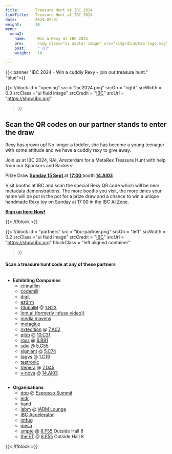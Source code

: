 ```yaml
---
title:       Treasure Hunt at IBC 2024
linkTitle:   Treasure Hunt at IBC 2024
date:        2024-07-01
weight:      10
menu:
  menu2:
    name:     Win a Rexy at IBC 2024
    pre:      <img class="ui avatar image" src="/img/dino/mrx-logo.svg">
    post:     " 🎉🥳"
    weight:   10

---
```

<!-- markdownlint-disable MD001 MD034 -->
<div class="ui center aligned  segment">

{{< banner "IBC 2024 - Win a cuddly Rexy - join our treasure hunt." "blue">}}

{{< f/block
  id    = "opening"
  src   = "ibc2024.png"
  srcOn = "right"
  srcWidth = 0.3
  srcClass ="ui fluid image"
  srcCredit = "[IBC](https://show.ibc.org)"
  srcUrl = "https://show.ibc.org"
>}}

## Scan the QR codes on our partner stands to enter the draw

Rexy has grown up! No longer a toddler, she has become a young teenager with
some attitude and we have a cuddly rexy to give away.

Join us at IBC 2024, RAI, Amsterdam for a MetaRex Treasure Hunt with help from
our Sponsors and Backers!

<div class="ui olive centered message">
Prize Draw
<a href="https://ibc2024.mapyourshow.com/8_0/floorplan/?st=keyword&hallID=J&sv=V-NOVA&selectedBooth=14.AI03"><strong>
Sunday 15 Sept
</strong></a>
at
<a href="https://ibc2024.mapyourshow.com/8_0/floorplan/?st=keyword&hallID=J&sv=V-NOVA&selectedBooth=14.AI03"><strong>
17:00
</strong></a>
booth
<a href="https://ibc2024.mapyourshow.com/8_0/floorplan/?st=keyword&hallID=J&sv=V-NOVA&selectedBooth=14.AI03"><strong>
14.AI03
</strong></a>
</div>

Visit booths at IBC and scan the special Rexy QR code which will be near
metadata demonstrations. The more booths you visit, the more times your name
will be put in the pot for a prize draw and a chance to win a unique handmade
Rexy toy on Sunday at 17:00 in the IBC [AI Zone][rxydraw].

**[Sign up here Now!](https://forms.office.com/e/zgKxUSPaCa)**

[rxydraw]: https://ibc2024.mapyourshow.com/8_0/floorplan/?st=keyword&hallID=J&sv=V-NOVA&selectedBooth=14.AI03
{{< /f/block >}}

{{< f/block
  id    = "partners"
  src   = "ibc-partner.png"
  srcOn = "left"
  srcWidth = 0.2
  srcClass ="ui fluid image"
  srcCredit = "[IBC](https://show.ibc.org)"
  srcUrl = "https://show.ibc.org"
  blockClass = "left aligned container"
>}}
<!-- markdownlint-disable MD025 -->

#### Scan a treasure hunt code at any of these partners

<div class="ui two column celled grid">
<div class="column">

* **Exhibiting Companies**
  <!-- * [bbc (r&d)](https://www.bbc.co.uk/programmes/p0f8xhj4/) -->
  * [cinnafilm](https://cinnafilm.com/)
  * [codemill](https://www.codemill.se/)
  <!-- * deluxe -->
  * [digit](https://studiodigit.co.uk/)
  * [ezdrm](https://ezdrm.com/)
  * [GlobalM](/blog/2024/08/28/2024-08-28-thank-you-globalm/)
    @ [1.B23](https://ibc2024.mapyourshow.com/8_0/floorplan/?st=keyword&hallID=A&selectedBooth=1.B23)
  * [lont.ai (formerly infuse video))](https://www.lont.ai/)
  <!-- * matrox -->
  * [media mavens](https://metarex.media/)
  * [metaglue](https://metaglue.com/)
  * [nxtedition](/blog/2024/08/21/2024-08-21-thank-you-nxtedition/)
    @ [7.A02](https://ibc2024.mapyourshow.com/8_0/floorplan/?hallID=C&selectedBooth=7.A02)
  * [qibb](/blog/2024/08/27/2024-08-27-thank-you-qibb/)
    @ [10.C31](https://ibc2024.mapyourshow.com/8_0/floorplan/?st=keyword&sv=10..c31&hallID=F&selectedBooth=10.C31)
  * [ross](https://ross.com)
    @ [8.B91](https://ibc2024.mapyourshow.com/8_0/floorplan/?hallID=D&selectedBooth=8.B91)
  * [sdvi](/blog/2024/08/22/2024-08-22-thank-you-sdvi/)
    @ [5.G55](https://ibc2024.mapyourshow.com/8_0/floorplan/?hallID=K&selectedBooth=5.G55)
  * [signiant](/blog/2024/09/05/2024-09-05-thank-you-signiant/)
    @ [5.C74](https://ibc2024.mapyourshow.com/8_0/floorplan/?st=keyword&sv=Signiant&hallID=K&selectedBooth=5.C74)
  * [tagvs](https://tagvs.com/)
  @ [1.C19](https://ibc2024.mapyourshow.com/8_0/floorplan/?st=exhibitorname&sv=tagvs&hallID=A&selectedBooth=1.C19)
  * [testronic](https://testroniclabs.com/)
  * [Venera](/blog/2024/08/29/2024-08-29-thank-you-venera/)
    @ [7.D45](https://ibc2024.mapyourshow.com/8_0/floorplan/?hallID=C&selectedBooth=7.D45)
  * [v-nova](/blog/2024/08/23/2024-08-23-thank-you-v-nova/)
    @ [14.AI03](https://ibc2024.mapyourshow.com/8_0/floorplan/?st=keyword&hallID=J&sv=V-NOVA&selectedBooth=14.AI03)

</div>
<div class="column">

* **Organisations**
  * [dpp](https://www.dpp.com/)
    @ [Espresso Summit](https://www.thedpp.com/events/the-dpp-espresso-summit-2024/)
  * [eidr](https://www.eidr.org/)
  * [hand](https://handidentity.com/)
  * [iabm](https://theiabm.org/)
    @ [IABM Lounge](https://ibc2024.mapyourshow.com/8_0/floorplan/?st=keyword&sv=IABM&hallID=F&selectedBooth=10.Forum%20Lounge)
  * [IBC Accelerator](https://show.ibc.org/accelerators-2024-challenges)
  * [imfug](https://imfug.com/)
  * [mesa](https://www.mesaonline.org/)
  * [smpte](https://www.smpte.org/rapid-industry-solutions/on-set-virtual-production)
    @ [8.F55](https://ibc2024.mapyourshow.com/8_0/floorplan/?st=keyword&sv=smpte&hallID=D&selectedBooth=8.F55)
    Outside Hall 8
  * [theIET](https://events.theiet.org/events/driving-metadata-with-ai-responsive-narrative-factory/)
    @ [8.F55](https://ibc2024.mapyourshow.com/8_0/floorplan/?st=keyword&sv=smpte&hallID=D&selectedBooth=8.F55)
    Outside Hall 8

</div>
</div>
{{< /f/block >}}
